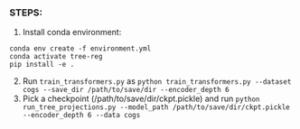 ### STEPS:
1. Install conda environment: 

```
conda env create -f environment.yml
conda activate tree-reg
pip install -e .
```

2. Run `train_transformers.py` as
```python train_transformers.py --dataset cogs --save_dir /path/to/save/dir --encoder_depth 6``` 
3. Pick a checkpoint (/path/to/save/dir/ckpt.pickle) and run
```python run_tree_projections.py --model_path /path/to/save/dir/ckpt.pickle --encoder_depth 6 --data cogs```




